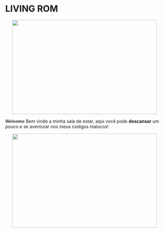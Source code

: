 # LIVING ROM

<p align="center">
   <img width="460" height="300" src="https://vignette.wikia.nocookie.net/joke-battles/images/c/c5/Bed.png/revision/latest/scale-to-width-down/340?cb=20170919075325"> 
</p>
<strike>Welcome</strike> Bem vindo a minha sala de estar, aqui você pode <strong>descansar</strong> um pouco e se aventurar nos meus codigos malucos!
<p align="center">
   <img width="460" height="300" src="https://media.tenor.com/images/578d96612b002bd7dc9096536efcee56/tenor.gif"> 
</p>

